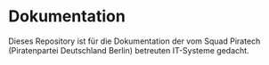 # Dokumentation

Dieses Repository ist für die Dokumentation der vom Squad Piratech (Piratenpartei Deutschland Berlin) betreuten IT-Systeme gedacht.

